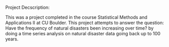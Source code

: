 
Project Decscription:

This was a project completed in the course Statistical Methods and Applications II at CU Boulder.  This project attempts to answer the question: Have the frequency of natural disasters been increasing over time? by doing a time series analysis on natural disaster data going back up to 100 years. 

